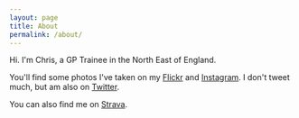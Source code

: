 ```yaml
---
layout: page
title: About
permalink: /about/
---
```


Hi. I'm Chris, a GP Trainee in the North East of England.

You'll find some photos I've taken on my [Flickr](https://www.flickr.com/crdav92) and [Instagram](https://instagram.com/crdav92). I don't tweet much, but am also on [Twitter](https://www.twitter.com/crd92).

You can also find me on [Strava](https://www.strava.com/athletes/crd92).
